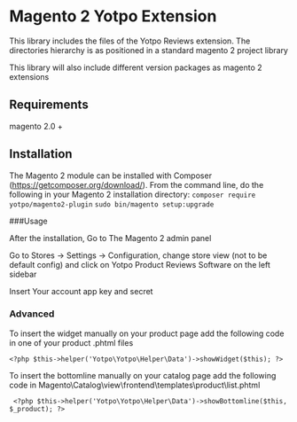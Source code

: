 Magento 2 Yotpo Extension
==========================

This library includes the files of the Yotpo Reviews extension.
The directories hierarchy is as positioned in a standard magento 2 project library

This library will also include different version packages as magento 2 extensions



## Requirements

magento 2.0 +

## Installation

The Magento 2 module can be installed with Composer (https://getcomposer.org/download/).
From the command line, do the following in your Magento 2 installation directory:
```composer require yotpo/magento2-plugin```
```sudo bin/magento setup:upgrade```

###Usage

After the installation, Go to The Magento 2 admin panel

Go to Stores -> Settings -> Configuration, change store view (not to be default config) and click on Yotpo Product Reviews Software on the left sidebar

Insert Your account app key and secret

### Advanced

To insert the widget manually on your product page add the following code in one of your product .phtml files 

```<?php $this->helper('Yotpo\Yotpo\Helper\Data')->showWidget($this); ?>``` 

To insert the bottomline manually on your catalog page add the following code in Magento\Catalog\view\frontend\templates\product\list.phtml

``` <?php $this->helper('Yotpo\Yotpo\Helper\Data')->showBottomline($this, $_product); ?>``` 
